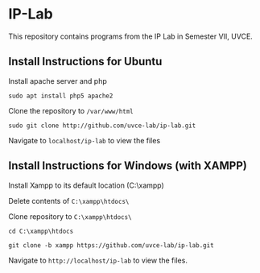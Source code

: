 # IP-Lab

This repository contains programs from the IP Lab in Semester VII, UVCE. 

## Install Instructions for Ubuntu

Install apache server and php

`sudo apt install php5 apache2`

Clone the repository to `/var/www/html`

`sudo git clone http://github.com/uvce-lab/ip-lab.git`

Navigate to `localhost/ip-lab` to view the files

## Install Instructions for Windows (with XAMPP)

Install Xampp to its default location (C:\xampp)

Delete contents of `C:\xampp\htdocs\`

Clone repository to `C:\xampp\htdocs\`

```
cd C:\xampp\htdocs

git clone -b xampp https://github.com/uvce-lab/ip-lab.git
```

Navigate to `http://localhost/ip-lab` to view the files.